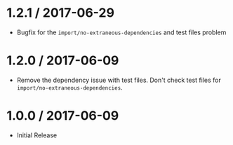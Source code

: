 1.2.1 / 2017-06-29
==================
- Bugfix for the `import/no-extraneous-dependencies` and test files problem

1.2.0 / 2017-06-09
==================
- Remove the dependency issue with test files. Don't check test files for
  `import/no-extraneous-dependencies`.

1.0.0 / 2017-06-09
==================
- Initial Release

